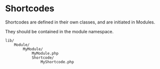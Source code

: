 # Shortcodes

Shortcodes are defined in their own classes, and are initiated in Modules.

They should be contained in the module namespace.

```
lib/
    Module/
        MyModule/
            MyModule.php
            Shortcode/
                MyShortcode.php
```
